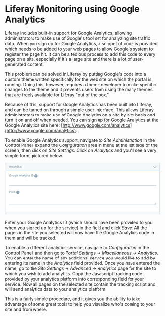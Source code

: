 # Liferay Monitoring using Google Analytics [](id=liferay-monitoring-using-google-analytics)

Liferay includes built-in support for Google Analytics, allowing administrators
to make use of Google's tool set for analyzing site traffic data. When you sign
up for Google Analytics, a snippet of code is provided which needs to be added
to your web pages to allow Google's system to register the page hit. It can be a
tedious process to add this code to every page on a site, especially if it's a
large site and there is a lot of user-generated content.

This problem can be solved in Liferay by putting Google's code into a custom
theme written specifically for the web site on which the portal is running.
Doing this, however, requires a theme developer to make specific changes to the
theme and it prevents users from using the many themes that are freely available
for Liferay "out of the box."

Because of this, support for Google Analytics has been built into Liferay, and
can be turned on through a simple user interface. This allows Liferay
administrators to make use of Google Analytics on a site by site basis and turn
it on and off when needed. You can sign up for Google Analytics at the Google
Analytics site here:
[http://www.google.com/analytics](http://www.google.com/analytics).

To enable Google Analytics support, navigate to *Site Administration* in the
Control Panel, expand the *Configuration* area in menu at the left side of the
screen, then click on *Site Settings*. Click on *Analytics* and you'll see a
very simple form, pictured below. 

![Figure 3.32: Setting up Google Analytics for your site is very easy: sign up for Google Analytics, receive an ID, and then enter it into the Google Analytics ID field.](../../images/maintaining-google-analytics.png)

Enter your Google Analytics ID (which should have been provided to you when you
signed up for the service) in the field and click *Save*. All the pages in the
site you selected will now have the Google Analytics code in them and will be
tracked. 

To enable a different analytics service, navigate to *Configuration* in the
Control Panel, and then go to *Portal Settings* &rarr; *Miscellaneous* &rarr;
*Analytics*. You can enter the name of any additional service you would like to
add by entering its name in the *Analytics* field provided. Once you have entered
the name, go to the *Site Settings* &rarr; *Advanced* &rarr; *Analytics* page for
the site to which you wish to add analytics. Copy the Javascript tracking code
provided by your analytics platform into corresponding field for your service.
Now all pages on the selected site contain the tracking script and will send 
analytics data to your analytics platform. 

This is a fairly simple procedure, and it gives you the ability to take
advantage of some great tools to help you visualize who's coming to your site
and from where. 
